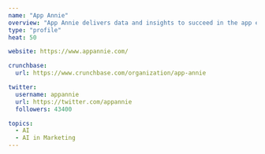 ```yaml
---
name: "App Annie"
overview: "App Annie delivers data and insights to succeed in the app economy."
type: "profile"
heat: 50

website: https://www.appannie.com/

crunchbase:
  url: https://www.crunchbase.com/organization/app-annie

twitter:
  username: appannie
  url: https://twitter.com/appannie
  followers: 43400

topics:
  - AI
  - AI in Marketing
---
```


